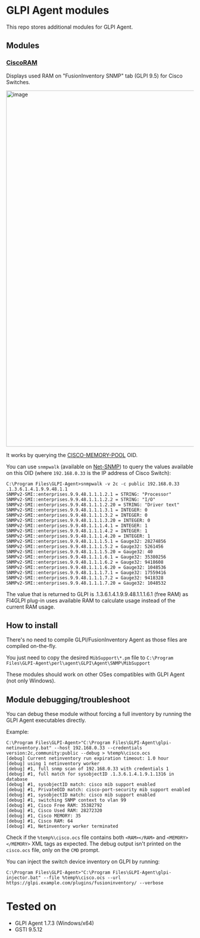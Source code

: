 # GLPI Agent modules

This repo stores additional modules for GLPI Agent.

## Modules

### [CiscoRAM](MibSupport/CiscoRAM.pm)

Displays used RAM on "FusionInventory SNMP" tab (GLPI 9.5) for Cisco Switches.

<img width="955" alt="image" src="https://github.com/eduardomozart/ScriptUtil/assets/2974895/d16776cb-7134-4698-ae47-1ddc6a1a13ee">

It works by querying the [CISCO-MEMORY-POOL](https://oidref.com/1.3.6.1.4.1.9.9.48.1.1.1) OID.

You can use ``snmpwalk`` (available on [Net-SNMP](https://github.com/bvanassche/net-snmp-binaries/blob/main/net-snmp-5.9.3-1.x64.exe)) to query the values available on this OID (where ``192.168.0.33`` is the IP address of Cisco Switch):

```
C:\Program Files\GLPI-Agent>snmpwalk -v 2c -c public 192.168.0.33 .1.3.6.1.4.1.9.9.48.1.1
SNMPv2-SMI::enterprises.9.9.48.1.1.1.2.1 = STRING: "Processor"
SNMPv2-SMI::enterprises.9.9.48.1.1.1.2.2 = STRING: "I/O"
SNMPv2-SMI::enterprises.9.9.48.1.1.1.2.20 = STRING: "Driver text"
SNMPv2-SMI::enterprises.9.9.48.1.1.1.3.1 = INTEGER: 0
SNMPv2-SMI::enterprises.9.9.48.1.1.1.3.2 = INTEGER: 0
SNMPv2-SMI::enterprises.9.9.48.1.1.1.3.20 = INTEGER: 0
SNMPv2-SMI::enterprises.9.9.48.1.1.1.4.1 = INTEGER: 1
SNMPv2-SMI::enterprises.9.9.48.1.1.1.4.2 = INTEGER: 1
SNMPv2-SMI::enterprises.9.9.48.1.1.1.4.20 = INTEGER: 1
SNMPv2-SMI::enterprises.9.9.48.1.1.1.5.1 = Gauge32: 28274856
SNMPv2-SMI::enterprises.9.9.48.1.1.1.5.2 = Gauge32: 5261456
SNMPv2-SMI::enterprises.9.9.48.1.1.1.5.20 = Gauge32: 40
SNMPv2-SMI::enterprises.9.9.48.1.1.1.6.1 = Gauge32: 35380256
SNMPv2-SMI::enterprises.9.9.48.1.1.1.6.2 = Gauge32: 9418608
SNMPv2-SMI::enterprises.9.9.48.1.1.1.6.20 = Gauge32: 1048536
SNMPv2-SMI::enterprises.9.9.48.1.1.1.7.1 = Gauge32: 17559416
SNMPv2-SMI::enterprises.9.9.48.1.1.1.7.2 = Gauge32: 9418328
SNMPv2-SMI::enterprises.9.9.48.1.1.1.7.20 = Gauge32: 1048532

```

The value that is returned to GLPI is .1.3.6.1.4.1.9.9.48.1.1.1.6.1 (free RAM) as FI4GLPI plug-in uses available RAM to calculate usage instead of the current RAM usage.

## How to install

There's no need to compile GLPI/FusionInventory Agent as those files are compiled on-the-fly.

You just need to copy the desired ``MibSupport\*.pm`` file to ``C:\Program Files\GLPI-Agent\perl\agent\GLPI\Agent\SNMP\MibSupport``

These modules should work on other OSes compatibles with GLPI Agent (not only Windows).

## Module debugging/troubleshoot

You can debug these module without forcing a full inventory by running the GLPI Agent executables directly.

Example:

```
C:\Program Files\GLPI-Agent>"C:\Program Files\GLPI-Agent\glpi-netinventory.bat" --host 192.168.0.33 --credentials version:2c,community:public --debug > %temp%\cisco.ocs
[debug] Current netinventory run expiration timeout: 1.0 hour
[debug] using 1 netinventory worker
[debug] #1, full snmp scan of 192.168.0.33 with credentials 1
[debug] #1, full match for sysobjectID .1.3.6.1.4.1.9.1.1316 in database
[debug] #1, sysobjectID match: cisco mib support enabled
[debug] #1, PrivateOID match: cisco-port-security mib support enabled
[debug] #1, sysobjectID match: cisco mib support enabled
[debug] #1, switching SNMP context to vlan 99
[debug] #1, Cisco Free RAM: 35382792
[debug] #1, Cisco Used RAM: 28272320
[debug] #1, Cisco MEMORY: 35
[debug] #1, Cisco RAM: 64
[debug] #1, Netinventory worker terminated

```

Check if the ``%temp%\cisco.ocs`` file contains both ``<RAM></RAM>`` and ``<MEMORY></MEMORY>`` XML tags as expected. The debug output isn't printed on the ``cisco.ocs`` file, only on the ``CMD`` prompt.

You can inject the switch device inventory on GLPI by running:

```
C:\Program Files\GLPI-Agent>"C:\Program Files\GLPI-Agent\glpi-injector.bat" --file %temp%\cisco.ocs --url https://glpi.example.com/plugins/fusioninventory/ --verbose
```

# Tested on

  * GLPI Agent 1.7.3 (Windows/x64)
  * GSTI 9.5.12
    
